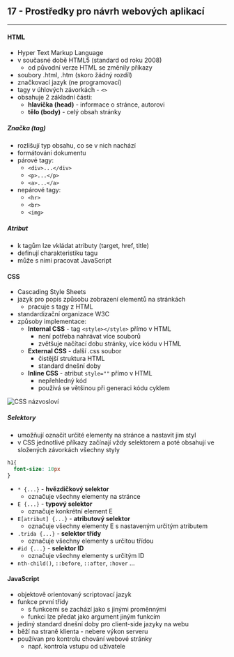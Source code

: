 ## 17 - Prostředky pro návrh webových aplikací
----

#### HTML

- Hyper Text Markup Language
- v současné době HTML5 (standard od roku 2008)
  - od původní verze HTML se změnily příkazy
- soubory .html, .htm (skoro žádný rozdíl)
- značkovací jazyk (ne programovací)
- tagy v úhlových závorkách - `<>`
- obsahuje 2 základní části:
  - **hlavička (head)** - informace o stránce, autorovi
  - **tělo (body)** - celý obsah stránky

##### Značka (tag)

- rozlišují typ obsahu, co se v nich nachází
- formátování dokumentu
- párové tagy:
  - `<div>...</div>`
  - `<p>...</p>`
  - `<a>...</a>`
- nepárové tagy:
  - `<hr>`
  - `<br>`
  - `<img>`

##### Atribut

- k tagům lze vkládat atributy (target, href, title)
- definují charakteristiku tagu
- může s nimi pracovat JavaScript

#### CSS

- Cascading Style Sheets
- jazyk pro popis způsobu zobrazení elementů na stránkách
  - pracuje s tagy z HTML
- standardizační organizace W3C
- způsoby implementace:
  - **Internal CSS** - tag `<style></style>` přímo v HTML
    - není potřeba nahrávat více souborů
    - zvětšuje načítací dobu stránky, více kódu v HTML
  - **External CSS** - další .css soubor
    - čistější struktura HTML
    - standard dnešní doby
  - **Inline CSS** - atribut `style=""` přímo v HTML
    - nepřehledný kód
    - používá se většinou při generaci kódu cyklem

![CSS názvosloví](https://ctrlv.cz/shots/2021/05/20/2CtL.png)

##### Selektory

- umožňují označit určité elementy na stránce a nastavit jim styl
- v CSS jednotlivé příkazy začínají vždy selektorem a poté obsahují ve složených závorkách všechny styly
```css
h1{
  font-size: 10px
}
```

- `* {...}` - **hvězdičkový selektor**
  - označuje všechny elementy na stránce
- `E {...}` - **typový selektor**
  - označuje konkrétní element E
- `E[atribut] {...}` - **atributový selektor**
  - označuje všechny elementy E s nastaveným určitým atributem
- `.trida {...}` - **selektor třídy**
  - označuje všechny elementy s určitou třídou
- `#id {...}` - **selektor ID**
  - označuje všechny elementy s určitým ID
- `nth-child()`, `::before`, `::after`, `:hover` ...


#### JavaScript

- objektově orientovaný scriptovací jazyk
- funkce první třídy
  - s funkcemi se zachází jako s jinými proměnnými
  - funkci lze předat jako argument jiným funkcím
- jediný standard dnešní doby pro client-side jazyky na webu
- běží na straně klienta - nebere výkon serveru
- používan pro kontrolu chování webové stránky
  - např. kontrola vstupu od uživatele
